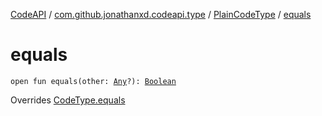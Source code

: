 [CodeAPI](../../index.md) / [com.github.jonathanxd.codeapi.type](../index.md) / [PlainCodeType](index.md) / [equals](.)

# equals

`open fun equals(other: `[`Any`](https://kotlinlang.org/api/latest/jvm/stdlib/kotlin/-any/index.html)`?): `[`Boolean`](https://kotlinlang.org/api/latest/jvm/stdlib/kotlin/-boolean/index.html)

Overrides [CodeType.equals](../-code-type/equals.md)

